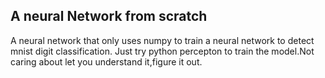 ## A neural Network from scratch
A neural network that only uses numpy to train a neural network to detect mnist digit classification.
Just try python percepton to train the model.Not caring about let you understand it,figure it out.
